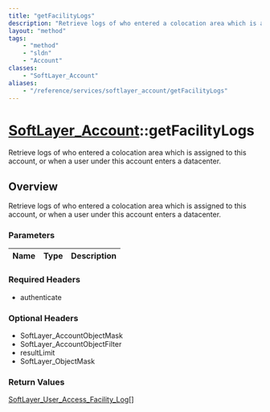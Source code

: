 ```yaml
---
title: "getFacilityLogs"
description: "Retrieve logs of who entered a colocation area which is assigned to this account, or when a user under this account ente... "
layout: "method"
tags:
    - "method"
    - "sldn"
    - "Account"
classes:
    - "SoftLayer_Account"
aliases:
    - "/reference/services/softlayer_account/getFacilityLogs"
---
```

# [SoftLayer_Account](/reference/services/SoftLayer_Account)::getFacilityLogs

Retrieve logs of who entered a colocation area which is assigned to this account, or when a user under this account enters a datacenter.


## Overview 
Retrieve logs of who entered a colocation area which is assigned to this account, or when a user under this account enters a datacenter.

### Parameters 
|Name | Type | Description |
| --- | --- | --- |


### Required Headers
* authenticate

### Optional Headers
* SoftLayer_AccountObjectMask
* SoftLayer_AccountObjectFilter
* resultLimit
* SoftLayer_ObjectMask

### Return Values
<a href='/reference/datatypes/SoftLayer_User_Access_Facility_Log'>SoftLayer_User_Access_Facility_Log[] </a>

